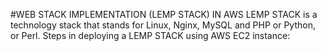 #WEB STACK IMPLEMENTATION (LEMP STACK) IN AWS LEMP STACK is a technology stack that stands for Linux, Nginx, MySQL and PHP or Python, or Perl. Steps in deploying a LEMP STACK using AWS EC2 instance:
